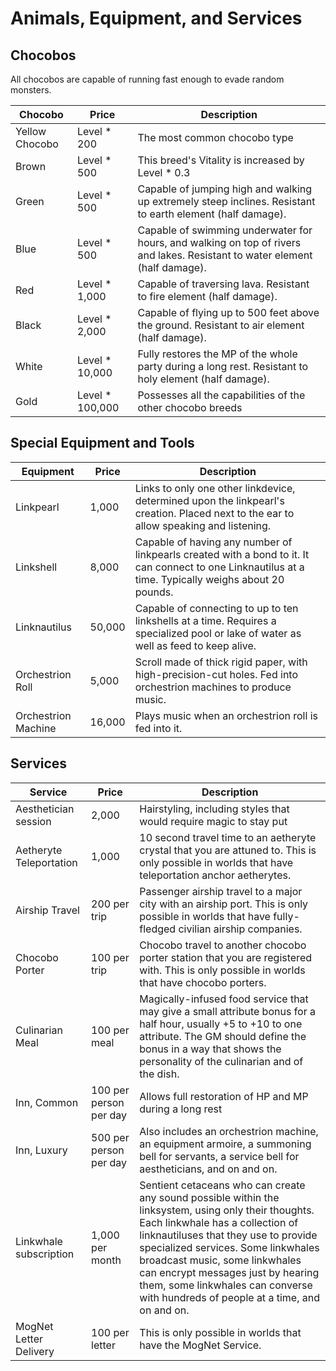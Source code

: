 # Animals, Equipment, and Services

## Chocobos

All chocobos are capable of running fast enough to evade random monsters.

| Chocobo | Price | Description |
| ---     | ---   | ---         |
| Yellow Chocobo | Level * 200 | The most common chocobo type |
| Brown | Level * 500 | This breed's Vitality is increased by Level * 0.3
| Green | Level * 500 | Capable of jumping high and walking up extremely steep inclines. Resistant to earth element (half damage).
| Blue | Level * 500 | Capable of swimming underwater for hours, and walking on top of rivers and lakes. Resistant to water element (half damage).
| Red | Level * 1,000 | Capable of traversing lava. Resistant to fire element (half damage).
| Black | Level * 2,000 | Capable of flying up to 500 feet above the ground. Resistant to air element (half damage).
| White | Level * 10,000 | Fully restores the MP of the whole party during a long rest. Resistant to holy element (half damage).
| Gold | Level * 100,000 | Possesses all the capabilities of the other chocobo breeds

## Special Equipment and Tools

| Equipment | Price | Description |
| ---       | ---   | ---         |
| Linkpearl | 1,000 | Links to only one other linkdevice, determined upon the linkpearl's creation. Placed next to the ear to allow speaking and listening.
| Linkshell | 8,000 | Capable of having any number of linkpearls created with a bond to it. It can connect to one Linknautilus at a time. Typically weighs about 20 pounds.
| Linknautilus | 50,000 | Capable of connecting to up to ten linkshells at a time. Requires a specialized pool or lake of water as well as feed to keep alive.
| Orchestrion Roll | 5,000 | Scroll made of thick rigid paper, with high-precision-cut holes. Fed into orchestrion machines to produce music.
| Orchestrion Machine | 16,000 | Plays music when an orchestrion roll is fed into it.

## Services

| Service | Price | Description |
| ---     | ---   | ---         |
| Aesthetician session | 2,000 | Hairstyling, including styles that would require magic to stay put
| Aetheryte Teleportation | 1,000 | 10 second travel time to an aetheryte crystal that you are attuned to. This is only possible in worlds that have teleportation anchor aetherytes.
| Airship Travel | 200 per trip | Passenger airship travel to a major city with an airship port. This is only possible in worlds that have fully-fledged civilian airship companies.
| Chocobo Porter | 100 per trip | Chocobo travel to another chocobo porter station that you are registered with. This is only possible in worlds that have chocobo porters.
| Culinarian Meal | 100 per meal | Magically-infused food service that may give a small attribute bonus for a half hour, usually +5 to +10 to one attribute. The GM should define the bonus in a way that shows the personality of the culinarian and of the dish.
| Inn, Common | 100 per person per day | Allows full restoration of HP and MP during a long rest
| Inn, Luxury | 500 per person per day | Also includes an orchestrion machine, an equipment armoire, a summoning bell for servants, a service bell for aestheticians, and on and on.
| Linkwhale subscription | 1,000 per month | Sentient cetaceans who can create any sound possible within the linksystem, using only their thoughts. Each linkwhale has a collection of linknautiluses that they use to provide specialized services. Some linkwhales broadcast music, some linkwhales can encrypt messages just by hearing them, some linkwhales can converse with hundreds of people at a time, and on and on.
| MogNet Letter Delivery | 100 per letter | This is only possible in worlds that have the MogNet Service.